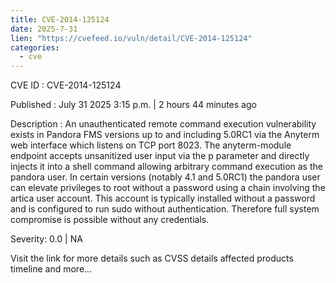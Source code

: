 ```yaml
---
title: CVE-2014-125124
date: 2025-7-31
lien: "https://cvefeed.io/vuln/detail/CVE-2014-125124"
categories:
  - cve
---
```


CVE ID : CVE-2014-125124

Published :  July 31
2025
3:15 p.m. | 2 hours
44 minutes ago

Description : An unauthenticated remote command execution vulnerability exists in Pandora FMS versions up to and including 5.0RC1 via the Anyterm web interface
which listens on TCP port 8023. The anyterm-module endpoint accepts unsanitized user input via the p parameter and directly injects it into a shell command
allowing arbitrary command execution as the pandora user. In certain versions (notably 4.1 and 5.0RC1)
the pandora user can elevate privileges to root without a password using a chain involving the artica user account. This account is typically installed without a password and is configured to run sudo without authentication. Therefore
full system compromise is possible without any credentials.

Severity: 0.0 | NA

Visit the link for more details
such as CVSS details
affected products
timeline
and more...
